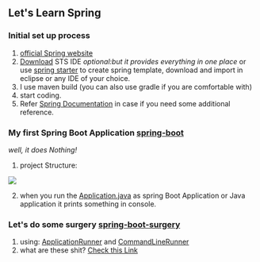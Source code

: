 ## Let's Learn Spring

### Initial set up process

1. [official Spring website](https://spring.io/)
2. [Download](https://spring.io/tools) STS IDE *optional:but it provides everything in one place* or use [spring starter](https://start.spring.io/) to create spring template, download and import in eclipse or any IDE of your choice.
3. I use maven build (you can also use gradle if you are comfortable with)
4. start coding.
5. Refer [Spring Documentation](https://docs.spring.io/spring-framework/docs/current/reference/html/) in case if you need some additional reference.

### My first Spring Boot Application [spring-boot](https://github.com/failedpeanut/spring/tree/main/spring-boot)
*well, it does Nothing!*
1. project Structure:

<img src="https://github.com/failedpeanut/spring/blob/main/Ignore_this_folder_images_for_README/spring-boot1.png"/>


2. when you run the [Application.java](https://github.com/failedpeanut/spring/blob/main/spring-boot/src/main/java/com/failedpeanut/Application.java) as spring Boot Application or Java application it prints something in console.

### Let's do some surgery [spring-boot-surgery](https://github.com/failedpeanut/spring/tree/main/spring-boot-surgery)
1. using: [ApplicationRunner](https://docs.spring.io/spring-boot/docs/current/api/org/springframework/boot/ApplicationRunner.html) and [CommandLineRunner](https://docs.spring.io/spring-boot/docs/current/api/org/springframework/boot/CommandLineRunner.html)
2. what are these shit? [Check this Link](https://github.com/failedpeanut/spring/blob/main/spring-boot-surgery/SpringBootSurgery.md)


